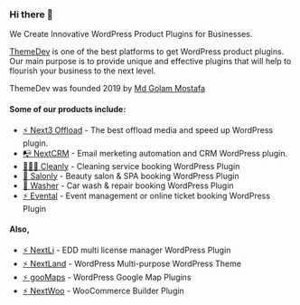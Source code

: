 ### Hi there 👋

We Create Innovative WordPress Product Plugins for Businesses.

<a href="https://www.themedev.net/">ThemeDev</a> is one of the best platforms to get WordPress product plugins. Our main purpose is to provide unique and effective plugins that will help to flourish your business to the next level.

ThemeDev was founded 2019 by <a href="https://github.com/golaphazi/">Md Golam Mostafa</a>

<h4>Some of our products include:</h4>
<ul>
  <li><a href="https://www.themedev.net/next3-offload/">⚡ Next3 Offload</a> - The best offload media and speed up WordPress plugin.</li>
  <li><a href="https://www.themedev.net/nextcrm/">📭 NextCRM</a> - Email merketing automation and CRM WordPress plugin.</li>
  <li><a href="https://www.themedev.net/cleanly/">👨🏻‍💻 Cleanly</a> - Cleaning service booking WordPress Plugin</li>
  <li><a href="https://www.themedev.net/salonly/">🎉 Salonly</a> - Beauty salon & SPA booking WordPress Plugin</li>
  <li><a href="https://www.themedev.net/washer/">🌱 Washer</a> - Car wash & repair booking WordPress Plugin</li>
  <li><a href="https://www.themedev.net/evental/">⚡ Evental</a> - Event management or online ticket booking WordPress Plugin</li>
</ul>


<h4>Also,</h4>
<ul>
  <li><a href="https://www.themedev.net/nextli/">⚡ NextLi</a> - EDD multi license manager WordPress Plugin</li>
  <li><a href="https://nextland.dev/">⚡ NextLand</a> - WordPress Multi-purpose WordPress Theme</li>
  <li><a href="https://www.themedev.net/goomaps/">⚡ gooMaps</a> - WordPress Google Map Plugins</li>
  <li><a href="https://www.themedev.net/nextwoo/">⚡ NextWoo</a> - WooCommerce Builder Plugin</li>
</ul>


